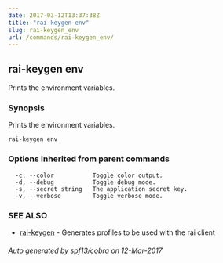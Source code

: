 ```yaml
---
date: 2017-03-12T13:37:38Z
title: "rai-keygen env"
slug: rai-keygen_env
url: /commands/rai-keygen_env/
---
```

## rai-keygen env

Prints the environment variables.

### Synopsis


Prints the environment variables.

```
rai-keygen env
```

### Options inherited from parent commands

```
  -c, --color           Toggle color output.
  -d, --debug           Toggle debug mode.
  -s, --secret string   The application secret key.
  -v, --verbose         Toggle verbose mode.
```

### SEE ALSO
* [rai-keygen](/commands/rai-keygen/)	 - Generates profiles to be used with the rai client

###### Auto generated by spf13/cobra on 12-Mar-2017
